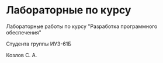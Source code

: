 # Лабораторные по курсу
Лабораторные работы по курсу "Разработка программного обеспечения"

Студента группы ИУ3-61Б

Козлов С. А.
